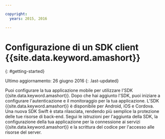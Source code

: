 ```yaml
---

copyright:
  years: 2015, 2016

---
```


# Configurazione di un SDK client {{site.data.keyword.amashort}}
{: #getting-started}

Ultimo aggiornamento: 26 giugno 2016
{: .last-updated}

Puoi configurare la tua applicazione mobile per utilizzare l'SDK {{site.data.keyword.amashort}}.  Dopo che hai aggiunto l'SDK, puoi iniziare a configurare l'autenticazione e il monitoraggio per la tua applicazione. L'SDK {{site.data.keyword.amashort}} è disponibile per Android, iOS e Cordova. Una nuova SDK Swift è stata rilasciata, rendendo più semplice la protezione delle tue risorse di back-end. Segui le istruzioni per l'aggiunta della SDK, la configurazione della tua applicazione per la connessione ai servizi {{site.data.keyword.amashort}} e la scrittura del codice per l'accesso alle risorse del server.
